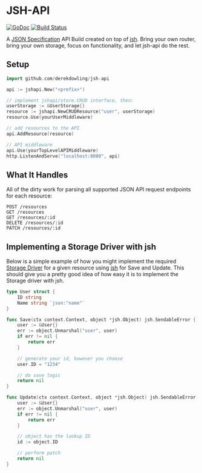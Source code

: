 # JSH-API

[![GoDoc](https://godoc.org/github.com/derekdowling/go-json-spec-handler?status.png)](https://godoc.org/github.com/derekdowling/jsh-api) [![Build Status](https://travis-ci.org/derekdowling/jsh-api.svg?branch=master)](https://travis-ci.org/derekdowling/jsh-api)

A [JSON Specification](http://jsonapi.org) API Build created on top of
[jsh](http://github.com/derekdowling/go-json-spec-handler). Bring your own
router, bring your own storage, focus on functionality, and let jsh-api do the
rest.

## Setup

```go
import github.com/derekdowling/jsh-api

api := jshapi.New("<prefix>")

// implement jshapi/store.CRUD interface, then:
userStorage := &UserStorage{}
resource := jshapi.NewCRUDResource("user", userStorage)
resource.Use(yourUserMiddleware)

// add resources to the API
api.AddResource(resource)

// API middleware
api.Use(yourTopLevelAPIMiddleware)
http.ListenAndServe("localhost:8000", api)
```

## What It Handles

All of the dirty work for parsing all supported JSON API request endpoints for
each resource:

```
POST /resources
GET /resources
GET /resources/:id
DELETE /resources/:id
PATCH /resources/:id
```

## Implementing a Storage Driver with jsh

Below is a simple example of how you might implement the required 
[Storage Driver](https://godoc.org/github.com/derekdowling/jsh-api/store#CRUD) for a
given resource using
[jsh](https://godoc.org/github.com/derekdowling/go-json-spec-handler) for Save
and Update. This should give you a pretty good idea of how easy it is to
implement the Storage driver with jsh.


```go
type User struct {
    ID string
    Name string `json:"name"`
}

func Save(ctx context.Context, object *jsh.Object) jsh.SendableError {
    user := &User{}
    err := object.Unmarshal("user", user)
    if err != nil {
        return err
    }

    // generate your id, however you choose
    user.ID = "1234"

    // do save logic
    return nil
}

func Update(ctx context.Context, object *jsh.Object) jsh.SendableError {
    user := &User{}
    err := object.Unmarshal("user", user)
    if err != nil {
        return err
    }

    // object has the lookup ID
    id := object.ID

    // perform patch
    return nil
}
```

